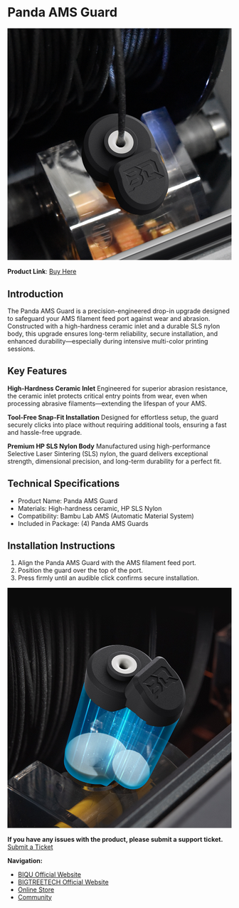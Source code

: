 # Panda AMS Guard

<img src=img/Panda_AMS_Guard/panda_ams_guard_title.png width="600"/>

**Product Link**: [Buy Here](https://biqu.equipment/products/biqu-ams-upgrades-multi-material-reliability-upgrades-for-bambu-lab-p1-x1-3d-printers-with-ams-simple-plug-and-play-installation?variant=41897387917410)  


## **Introduction**

The Panda AMS Guard is a precision-engineered drop-in upgrade designed to safeguard your AMS filament feed port against wear and abrasion. Constructed with a high-hardness ceramic inlet and a durable SLS nylon body, this upgrade ensures long-term reliability, secure installation, and enhanced durability—especially during intensive multi-color printing sessions.


## **Key Features**

**High-Hardness Ceramic Inlet**
Engineered for superior abrasion resistance, the ceramic inlet protects critical entry points from wear, even when processing abrasive filaments—extending the lifespan of your AMS.

**Tool-Free Snap-Fit Installation**
Designed for effortless setup, the guard securely clicks into place without requiring additional tools, ensuring a fast and hassle-free upgrade.

**Premium HP SLS Nylon Body**
Manufactured using high-performance Selective Laser Sintering (SLS) nylon, the guard delivers exceptional strength, dimensional precision, and long-term durability for a perfect fit.


## **Technical Specifications**

- Product Name: Panda AMS Guard
- Materials: High-hardness ceramic, HP SLS Nylon
- Compatibility: Bambu Lab AMS (Automatic Material System)
- Included in Package: (4) Panda AMS Guards


## **Installation Instructions**

1.	Align the Panda AMS Guard with the AMS filament feed port.
2.	Position the guard over the top of the port.
3.	Press firmly until an audible click confirms secure installation.

<img src=img/Panda_AMS_Guard/panda_ams_guard_in1.png width="600"/>


**If you have any issues with the product, please submit a support ticket.**  
[Submit a Ticket](https://biqu3d.com/pages/submit-a-ticket)

**Navigation:**

- [BIQU Official Website](http://biqu3d.com)  
- [BIGTREETECH Official Website](http://bigtree-tech.com)  
- [Online Store](https://biqu.equipment)  
- [Community](https://community.biqu3d.com)  

